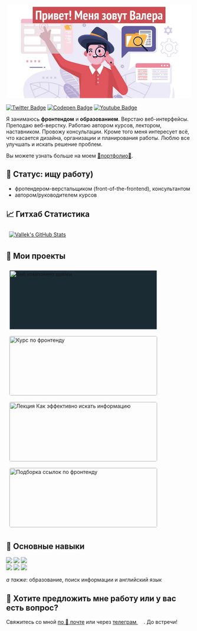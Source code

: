 [![Vallek's GitHub Banner: Привет! Меня зовут Валера](./assets/github-header.jpg)](https://vallek.github.io/Portfolio/index.html)

[![Twitter Badge](https://img.shields.io/badge/Twitter-profile-informational?style=flat&logo=twitter&logoColor=white&color=1CA2F1)](https://twitter.com/_vallek)
[![Codepen Badge](https://img.shields.io/badge/CodePen-profile-informational?style=flat&logo=codepen&logoColor=white&color=black)](https://codepen.io/vallek)
[![Youtube Badge](https://img.shields.io/badge/Youtube-channel-informational?style=flat&logo=twitter&logoColor=white&color=e60000)](https://www.youtube.com/channel/UCzS4sE_0ltfSz6qx_FUCTdA)

Я занимаюсь **фронтендом** и **образованием**. Верстаю веб-интерфейсы. Преподаю веб-верстку. Работаю автором курсов, лектором, наставником. Провожу консультации. Кроме того меня интересует всё, что касается дизайна, организации и планирования работы. Люблю все улучшать и искать решение проблем.

Вы можете узнать больше на моем [💎портфолио💎](https://vallek.github.io/Portfolio/index.html).

## 🔎 Статус: ищу работу)
* фротендером-верстальщиком (front-of-the-frontend), консультантом
* автором/руководителем курсов

## 📈 Гитхаб Статистика
<a href="https://github.com/braydoncoyer">
  <img style="margin:0.5rem" src="https://github-readme-stats.vercel.app/api?username=vallek&show_icons=true&line_height=27&count_private=true&title_color=da575c&text_color=c9cacc&icon_color=da575c&bg_color=1A2B34" alt="Vallek's GitHub Stats">
</a>

## 📌 Мои проекты
<a href="https://github.com/Vallek/vallek-custom-header">
  <img title="Веб компонент шапки" style="margin:0.5rem;width:400px;height:160px;background-color:#1A2B34;border-radius:5px;border:1px solid #e4e2e2;" src="https://github-readme-stats.vercel.app/api/pin/?username=vallek&repo=vallek-custom-header&title_color=ffffff&text_color=c9cacc&icon_color=da575c&bg_color=1A2B34&hide_border=true">
</a>
<a href="https://vallek.github.io/Portfolio/pages/courses/web.html">
  <img title="Курс по фронтенду" style="margin:0.5rem;width:400px;height:160px;object-fit:cover;border-radius:5px;border:1px solid #e4e2e2;" src="https://vallek.github.io/Portfolio/img/works/web.jpg">
</a>
<a href="https://github.com/Vallek/vallek-custom-header">
  <img title="Лекция Как эффективно искать информацию" style="margin:0.5rem;width:400px;height:160px;object-fit:cover;border-radius:5px;border:1px solid #e4e2e2;" src="https://vallek.github.io/Portfolio/img/projects/search.png">
</a>
<a href="https://github.com/Vallek/vallek-custom-header">
  <img title="Подборка ссылок по фронтенду" style="margin:0.5rem;width:400px;height:160px;object-fit:cover;border-radius:5px;border:1px solid #e4e2e2;" src="https://vallek.github.io/Portfolio/img/projects/links.jpg">
</a>

## 💼 Основные навыки
![](https://img.shields.io/badge/Code-HTML-informational?style=flat&logo=html5&logoColor=white&color=da575c)
![](https://img.shields.io/badge/Code-CSS-informational?style=flat&logo=css3&logoColor=white&color=da575c)
![](https://img.shields.io/badge/Code-JavaScript-informational?style=flat&logo=javascript&logoColor=white&color=da575c)<br>
![](https://img.shields.io/badge/Tools-Git-informational?style=flat&logo=git&logoColor=white&color=da575c)
![](https://img.shields.io/badge/Tools-BEM-informational?style=flat&logo=bem&logoColor=white&color=da575c)
![](https://img.shields.io/badge/Tools-Figma-informational?style=flat&logo=figma&logoColor=white&color=da575c)

*а также*: образование, поиск информации и английский язык

## 💬 Хотите предложить мне работу или у вас есть вопрос?
Свяжитесь со мной [по 📧 почте](mailto:vwebdis@gmail.com) или через [телеграм <svg role="img" viewBox="0 0 24 24" width="1rem" height="1rem" style="vertical-align:sub;" xmlns="http://www.w3.org/2000/svg"><title>Telegram</title><path fill="#ffffff" d="M11.944 0A12 12 0 0 0 0 12a12 12 0 0 0 12 12 12 12 0 0 0 12-12A12 12 0 0 0 12 0a12 12 0 0 0-.056 0zm4.962 7.224c.1-.002.321.023.465.14a.506.506 0 0 1 .171.325c.016.093.036.306.02.472-.18 1.898-.962 6.502-1.36 8.627-.168.9-.499 1.201-.82 1.23-.696.065-1.225-.46-1.9-.902-1.056-.693-1.653-1.124-2.678-1.8-1.185-.78-.417-1.21.258-1.91.177-.184 3.247-2.977 3.307-3.23.007-.032.014-.15-.056-.212s-.174-.041-.249-.024c-.106.024-1.793 1.14-5.061 3.345-.48.33-.913.49-1.302.48-.428-.008-1.252-.241-1.865-.44-.752-.245-1.349-.374-1.297-.789.027-.216.325-.437.893-.663 3.498-1.524 5.83-2.529 6.998-3.014 3.332-1.386 4.025-1.627 4.476-1.635z"/></svg>](https://t.me/webval). До встречи!
